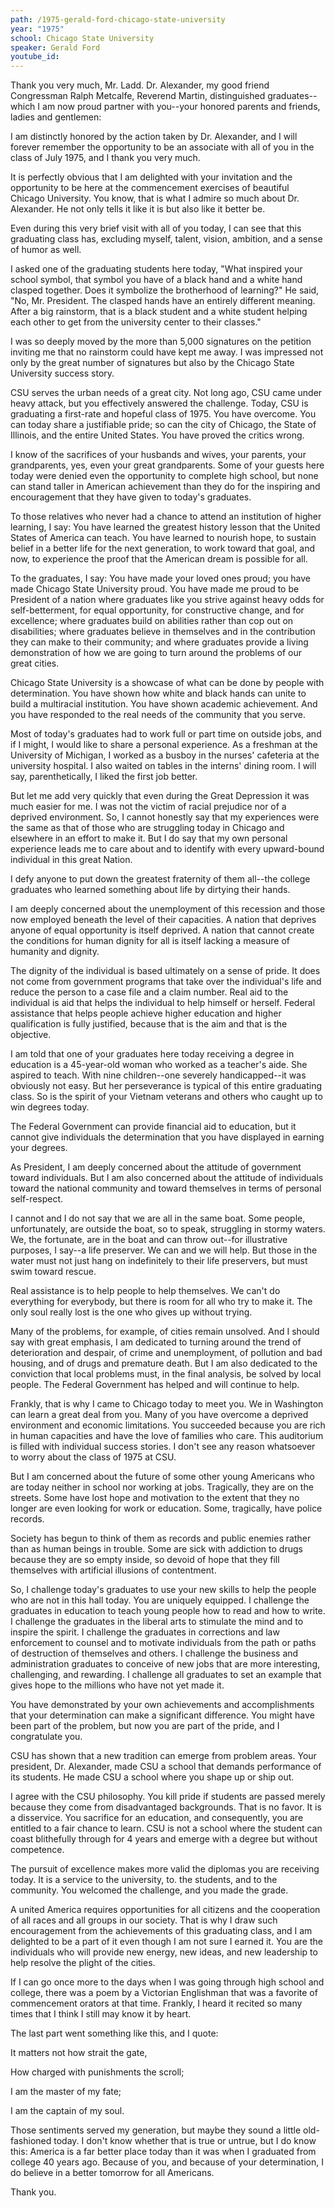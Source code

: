 ```yaml
---
path: /1975-gerald-ford-chicago-state-university
year: "1975"
school: Chicago State University
speaker: Gerald Ford
youtube_id: 
---
```


Thank you very much, Mr. Ladd. Dr. Alexander, my good friend Congressman Ralph Metcalfe, Reverend Martin, distinguished graduates--which I am now proud partner with you--your honored parents and friends, ladies and gentlemen:

I am distinctly honored by the action taken by Dr. Alexander, and I will forever remember the opportunity to be an associate with all of you in the class of July 1975, and I thank you very much.

It is perfectly obvious that I am delighted with your invitation and the opportunity to be here at the commencement exercises of beautiful Chicago University. You know, that is what I admire so much about Dr. Alexander. He not only tells it like it is but also like it better be.

Even during this very brief visit with all of you today, I can see that this graduating class has, excluding myself, talent, vision, ambition, and a sense of humor as well.

I asked one of the graduating students here today, "What inspired your school symbol, that symbol you have of a black hand and a white hand clasped together. Does it symbolize the brotherhood of learning?" He said, "No, Mr. President. The clasped hands have an entirely different meaning. After a big rainstorm, that is a black student and a white student helping each other to get from the university center to their classes."

I was so deeply moved by the more than 5,000 signatures on the petition inviting me that no rainstorm could have kept me away. I was impressed not only by the great number of signatures but also by the Chicago State University success story.

CSU serves the urban needs of a great city. Not long ago, CSU came under heavy attack, but you effectively answered the challenge. Today, CSU is graduating a first-rate and hopeful class of 1975. You have overcome. You can today share a justifiable pride; so can the city of Chicago, the State of Illinois, and the entire United States. You have proved the critics wrong.

I know of the sacrifices of your husbands and wives, your parents, your grandparents, yes, even your great grandparents. Some of your guests here today were denied even the opportunity to complete high school, but none can stand taller in American achievement than they do for the inspiring and encouragement that they have given to today's graduates.

To those relatives who never had a chance to attend an institution of higher learning, I say: You have learned the greatest history lesson that the United States of America can teach. You have learned to nourish hope, to sustain belief in a better life for the next generation, to work toward that goal, and now, to experience the proof that the American dream is possible for all.

To the graduates, I say: You have made your loved ones proud; you have made Chicago State University proud. You have made me proud to be President of a nation where graduates like you strive against heavy odds for self-betterment, for equal opportunity, for constructive change, and for excellence; where graduates build on abilities rather than cop out on disabilities; where graduates believe in themselves and in the contribution they can make to their community; and where graduates provide a living demonstration of how we are going to turn around the problems of our great cities.

Chicago State University is a showcase of what can be done by people with determination. You have shown how white and black hands can unite to build a multiracial institution. You have shown academic achievement. And you have responded to the real needs of the community that you serve.

Most of today's graduates had to work full or part time on outside jobs, and if I might, I would like to share a personal experience. As a freshman at the University of Michigan, I worked as a busboy in the nurses' cafeteria at the university hospital. I also waited on tables in the interns' dining room. I will say, parenthetically, I liked the first job better.

But let me add very quickly that even during the Great Depression it was much easier for me. I was not the victim of racial prejudice nor of a deprived environment. So, I cannot honestly say that my experiences were the same as that of those who are struggling today in Chicago and elsewhere in an effort to make it. But I do say that my own personal experience leads me to care about and to identify with every upward-bound individual in this great Nation.

I defy anyone to put down the greatest fraternity of them all--the college graduates who learned something about life by dirtying their hands.

I am deeply concerned about the unemployment of this recession and those now employed beneath the level of their capacities. A nation that deprives anyone of equal opportunity is itself deprived. A nation that cannot create the conditions for human dignity for all is itself lacking a measure of humanity and dignity.

The dignity of the individual is based ultimately on a sense of pride. It does not come from government programs that take over the individual's life and reduce the person to a case file and a claim number. Real aid to the individual is aid that helps the individual to help himself or herself. Federal assistance that helps people achieve higher education and higher qualification is fully justified, because that is the aim and that is the objective.

I am told that one of your graduates here today receiving a degree in education is a 45-year-old woman who worked as a teacher's aide. She aspired to teach. With nine children--one severely handicapped--it was obviously not easy. But her perseverance is typical of this entire graduating class. So is the spirit of your Vietnam veterans and others who caught up to win degrees today.

The Federal Government can provide financial aid to education, but it cannot give individuals the determination that you have displayed in earning your degrees.

As President, I am deeply concerned about the attitude of government toward individuals. But I am also concerned about the attitude of individuals toward the national community and toward themselves in terms of personal self-respect.

I cannot and I do not say that we are all in the same boat. Some people, unfortunately, are outside the boat, so to speak, struggling in stormy waters. We, the fortunate, are in the boat and can throw out--for illustrative purposes, I say--a life preserver. We can and we will help. But those in the water must not just hang on indefinitely to their life preservers, but must swim toward rescue.

Real assistance is to help people to help themselves. We can't do everything for everybody, but there is room for all who try to make it. The only soul really lost is the one who gives up without trying.

Many of the problems, for example, of cities remain unsolved. And I should say with great emphasis, I am dedicated to turning around the trend of deterioration and despair, of crime and unemployment, of pollution and bad housing, and of drugs and premature death. But I am also dedicated to the conviction that local problems must, in the final analysis, be solved by local people. The Federal Government has helped and will continue to help.

Frankly, that is why I came to Chicago today to meet you. We in Washington can learn a great deal from you. Many of you have overcome a deprived environment and economic limitations. You succeeded because you are rich in human capacities and have the love of families who care. This auditorium is filled with individual success stories. I don't see any reason whatsoever to worry about the class of 1975 at CSU.

But I am concerned about the future of some other young Americans who are today neither in school nor working at jobs. Tragically, they are on the streets. Some have lost hope and motivation to the extent that they no longer are even looking for work or education. Some, tragically, have police records.

Society has begun to think of them as records and public enemies rather than as human beings in trouble. Some are sick with addiction to drugs because they are so empty inside, so devoid of hope that they fill themselves with artificial illusions of contentment.

So, I challenge today's graduates to use your new skills to help the people who are not in this hall today. You are uniquely equipped. I challenge the graduates in education to teach young people how to read and how to write. I challenge the graduates in the liberal arts to stimulate the mind and to inspire the spirit. I challenge the graduates in corrections and law enforcement to counsel and to motivate individuals from the path or paths of destruction of themselves and others. I challenge the business and administration graduates to conceive of new jobs that are more interesting, challenging, and rewarding. I challenge all graduates to set an example that gives hope to the millions who have not yet made it.

You have demonstrated by your own achievements and accomplishments that your determination can make a significant difference. You might have been part of the problem, but now you are part of the pride, and I congratulate you.

CSU has shown that a new tradition can emerge from problem areas. Your president, Dr. Alexander, made CSU a school that demands performance of its students. He made CSU a school where you shape up or ship out.

I agree with the CSU philosophy. You kill pride if students are passed merely because they come from disadvantaged backgrounds. That is no favor. It is a disservice. You sacrifice for an education, and consequently, you are entitled to a fair chance to learn. CSU is not a school where the student can coast blithefully through for 4 years and emerge with a degree but without competence.

The pursuit of excellence makes more valid the diplomas you are receiving today. It is a service to the university, to. the students, and to the community. You welcomed the challenge, and you made the grade.

A united America requires opportunities for all citizens and the cooperation of all races and all groups in our society. That is why I draw such encouragement from the achievements of this graduating class, and I am delighted to be a part of it even though I am not sure I earned it. You are the individuals who will provide new energy, new ideas, and new leadership to help resolve the plight of the cities.

If I can go once more to the days when I was going through high school and college, there was a poem by a Victorian Englishman that was a favorite of commencement orators at that time. Frankly, I heard it recited so many times that I think I still may know it by heart.

The last part went something like this, and I quote:

It matters not how strait the gate,

How charged with punishments the scroll;

I am the master of my fate;

I am the captain of my soul.

Those sentiments served my generation, but maybe they sound a little old-fashioned today. I don't know whether that is true or untrue, but I do know this: America is a far better place today than it was when I graduated from college 40 years ago. Because of you, and because of your determination, I do believe in a better tomorrow for all Americans.

Thank you.